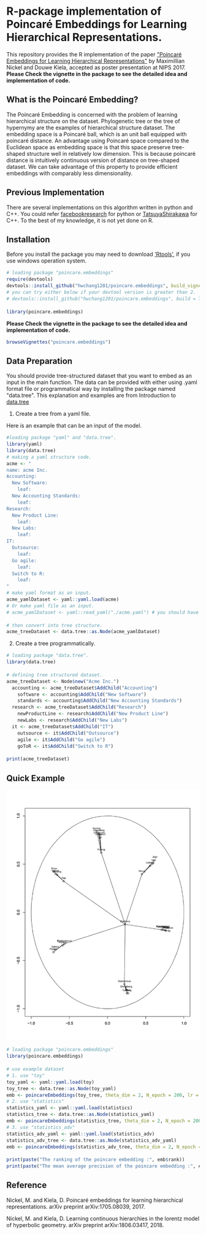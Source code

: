 # R-package implementation of Poincaré Embeddings for Learning Hierarchical Representations.

This repository provides the R implementation of the paper ["Poincaré Embeddings for Learning Hierarchical Representations"](https://papers.nips.cc/paper/7213-poincare-embeddings-for-learning-hierarchical-representations) by Maximillian Nickel and Douwe Kiela, accepted as poster presentation at NIPS 2017. **Please Check the vignette in the package to see the detailed idea and implementation of code.**

## What is the Poincaré Embedding?

The Poincaré Embedding is concerned with the problem of learning hierarchical structure on the dataset. Phylogenetic tree or the tree of hypernymy are the examples of hierarchical structure dataset. The embedding space is a Poincaré ball, which is an unit ball equipped with poincaré distance. An advantage using Poincaré space compared to the Euclidean space as embedding space is that this space preserve tree-shaped structure well in relatively low dimension. This is because poincaré distance is intuitively continuous version of distance on tree-shaped dataset. We can take advantage of this property to provide efficient embeddings with comparably less dimensionality.


## Previous Implementation


There are several implementations on this algorithm written in python and C++. You could refer [facebookresearch](https://github.com/facebookresearch/poincare-embeddings) for python or [TatsuyaShirakawa](https://github.com/TatsuyaShirakawa/poincare-embedding) for C++. To the best of my knowledge,  it is not yet done on R.

## Installation

Before you install the package you may need to download ['Rtools'](https://cran.r-project.org/bin/windows/Rtools/), if you use windows operation system.

```r
# loading package "poincare.embeddings"
require(devtools)
devtools::install_github("hwchang1201/poincare.embeddings", build_vignettes = T)
# you can try either below if your devtool version is greater than 2.
# devtools::install_github("hwchang1201/poincare.embeddings", build = TRUE, build_opts = c("--no-resave-data", "--no-manual"), force=TRUE)

library(poincare.embeddings)
```


**Please Check the vignette in the package to see the detailed idea and implementation of code.**

```r
browseVignettes("poincare.embeddings")
```

## Data Preparation

You should provide tree-structured dataset that you want to embed as an input in the main function. The data can be provided with either using .yaml format file or programmatical way by installing the package named "data.tree". This explanation and examples are from Introduction to [data.tree](https://cran.r-project.org/web/packages/data.tree/vignettes/data.tree.html#trees-in-r)

1. Create a tree from a yaml file.

Here is an example that can be an input of the model.

```r
#loading package "yaml" and "data.tree".
library(yaml)
library(data.tree)
# making a yaml structure code.
acme <- "
name: acme Inc.
Accounting:
  New Software:
    leaf:
  New Accounting Standards:
    leaf:
Research:
  New Product Line:
    leaf:
  New Labs:
    leaf:
IT:
  Outsource:
    leaf:
  Go agile:
    leaf:
  Switch to R:
    leaf:
"
# make yaml format as an input.
acme_yamlDataset <- yaml::yaml.load(acme)
# Or make yaml file as an input.
# acme_yamlDataset <- yaml::read_yaml("./acme.yaml") # you should have a yaml file "acme.yaml""

# then convert into tree structure.
acme_treeDataset <- data.tree::as.Node(acme_yamlDataset)

```

2. Create a tree programmatically.

```r
# loading package "data.tree".
library(data.tree)

# defining tree structured dataset.
acme_treeDataset <- Node$new("Acme Inc.")
  accounting <- acme_treeDataset$AddChild("Accounting")
    software <- accounting$AddChild("New Software")
    standards <- accounting$AddChild("New Accounting Standards")
  research <- acme_treeDataset$AddChild("Research")
    newProductLine <- research$AddChild("New Product Line")
    newLabs <- research$AddChild("New Labs")
  it <- acme_treeDataset$AddChild("IT")
    outsource <- it$AddChild("Outsource")
    agile <- it$AddChild("Go agile")
    goToR <- it$AddChild("Switch to R")

print(acme_treeDataset)
```

## Quick Example

<p align="center">
<img src="/Rplot_statistics.png"><br>
</p>

```r
# loading package "poincare.embeddings"
library(poincare.embeddings)

# use example dataset
# 1. use "toy"
toy_yaml <- yaml::yaml.load(toy)
toy_tree <- data.tree::as.Node(toy_yaml)
emb <- poincareEmbeddings(toy_tree, theta_dim = 2, N_epoch = 200, lr = 0.05, n_neg = 10)
# 2. use "statistics"
statistics_yaml <- yaml::yaml.load(statistics)
statistics_tree <- data.tree::as.Node(statistics_yaml)
emb <- poincareEmbeddings(statistics_tree, theta_dim = 2, N_epoch = 200, lr = 0.05, n_neg = 10)
# 3. use "statistics_adv"
statistics_adv_yaml <- yaml::yaml.load(statistics_adv)
statistics_adv_tree <- data.tree::as.Node(statistics_adv_yaml)
emb <- poincareEmbeddings(statistics_adv_tree, theta_dim = 2, N_epoch = 200, lr = 0.05, n_neg = 10)

print(paste("The ranking of the poincare embedding :", emb$rank))
print(paste("The mean average precision of the poincare embedding :", emb$map))
```

## Reference
Nickel, M. and Kiela, D. Poincaré embeddings for learning hierarchical representations. arXiv preprint arXiv:1705.08039, 2017.

Nickel, M. and Kiela, D. Learning continuous hierarchies in the lorentz model of hyperbolic geometry. arXiv preprint arXiv:1806.03417, 2018.


